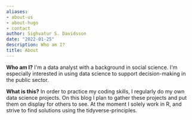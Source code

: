 ```yaml
---
aliases:
- about-us
- about-hugo
- contact
author: Sighvatur S. Davidsson
date: "2022-01-25"
description: Who am I?
title: About
---
```


**Who am I?**
I'm a data analyst with a background in social science. I'm especially interested in using data science to support decision-making in the public sector.

**What is this?**
In order to practice my coding skills, I regularly do my own data science projects. On this blog I plan to gather these projects and put them on display for others to see. At the moment I solely work in R, and strive to find solutions using the tidyverse-principles. 
